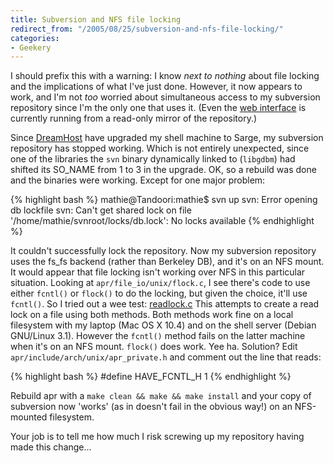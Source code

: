 ```yaml
---
title: Subversion and NFS file locking
redirect_from: "/2005/08/25/subversion-and-nfs-file-locking/"
categories:
- Geekery
---
```

I should prefix this with a warning:  I know *next to nothing* about file locking and the implications of what I've just done.  However, it now appears to work, and I'm not *too* worried about simultaneous access to my subversion repository since I'm the only one that uses it.  (Even the [web interface](http://woss.name/svn/) is currently running from a read-only mirror of the repository.)

Since [DreamHost](http://www.dreamhost.com/rewards.cgi?wossname) have upgraded my shell machine to Sarge, my subversion repository has stopped working.  Which is not entirely unexpected, since one of the libraries the `svn` binary dynamically linked to (`libgdbm`) had shifted its SO_NAME from 1 to 3 in the upgrade.  OK, so a rebuild was done and the binaries were working.  Except for one major problem:

{% highlight bash %}
mathie@Tandoori:mathie$ svn up
svn: Error opening db lockfile
svn: Can't get shared lock on file '/home/mathie/svnroot/locks/db.lock': No locks available
{% endhighlight %}

It couldn't successfully lock the repository.  Now my subversion repository uses the fs_fs backend (rather than Berkeley DB), and it's on an NFS mount.  It would appear that file locking isn't working over NFS in this particular situation.  Looking at `apr/file_io/unix/flock.c`, I see there's code to use either `fcntl()` or `flock()` to do the locking, but given the choice, it'll use `fcntl()`.  So I tried out a wee test: [readlock.c](http://woss.name/wp-content/readlock.c)  This attempts to create a read lock on a file using both methods.  Both methods work fine on a local filesystem with my laptop (Mac OS X 10.4) and on the shell server (Debian GNU/Linux 3.1).  However the `fcntl()` method fails on the latter machine when it's on an NFS mount.  `flock()` does work.  Yee ha.  Solution?  Edit `apr/include/arch/unix/apr_private.h` and comment out the line that reads:

{% highlight bash %}
#define HAVE_FCNTL_H 1
{% endhighlight %}

Rebuild apr with a `make clean && make && make install` and your copy of subversion now 'works' (as in doesn't fail in the obvious way!) on an NFS-mounted filesystem.

Your job is to tell me how much I risk screwing up my repository having made this change...
